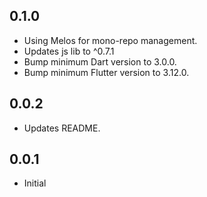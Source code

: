 ## 0.1.0

* Using Melos for mono-repo management.
* Updates js lib to ^0.7.1
* Bump minimum Dart version to 3.0.0.
* Bump minimum Flutter version to 3.12.0.

## 0.0.2

* Updates README.

## 0.0.1

* Initial
